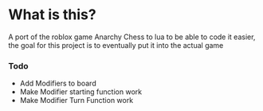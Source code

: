 # What is this?
A port of the roblox game Anarchy Chess to lua to be able to code it easier, the goal for this project is to eventually put it into the actual game

### Todo
- Add Modifiers to board
- Make Modifier starting function work
- Make Modifier Turn Function work
